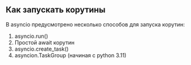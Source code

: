 ## Как запускать корутины

В asyncio предусмотрено несколько способов для запуска корутин:
1. asyncio.run()
2. Простой await корутин
3. asyncio.create_task()
4. asyncion.TaskGroup (начиная с python 3.11)